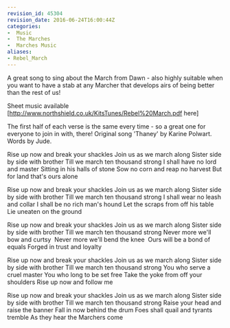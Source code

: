```yaml
---
revision_id: 45304
revision_date: 2016-06-24T16:00:44Z
categories:
-  Music
-  The Marches
-  Marches Music
aliases:
- Rebel_March
---
```


A great song to sing about the March from Dawn - also highly suitable when you want to have a stab at any Marcher that develops airs of being better than the rest of us!

Sheet music available [http://www.northshield.co.uk/KitsTunes/Rebel%20March.pdf here]

The first half of each verse is the same every time - so a great one for everyone to join in with, there!
Original song 'Thaney' by Karine Polwart. Words by Jude.


Rise up now and break your shackles
Join us as we march along
Sister side by side with brother
Till we march ten thousand strong
I shall have no lord and master
Sitting in his halls of stone
Sow no corn and reap no harvest
But for land that's ours alone

Rise up now and break your shackles
Join us as we march along
Sister side by side with brother
Till we march ten thousand strong
I shall wear no leash and collar
I shall be no rich man's hound
Let the scraps from off his table
Lie uneaten on the ground

Rise up now and break your shackles
Join us as we march along
Sister side by side with brother
Till we march ten thousand strong
Never more we'll bow and curtsy 
Never more we'll bend the knee 
Ours will be a bond of equals
Forged in trust and loyalty

Rise up now and break your shackles
Join us as we march along
Sister side by side with brother
Till we march ten thousand strong
You who serve a cruel master
You who long to be set free
Take the yoke from off your shoulders
Rise up now and follow me

Rise up now and break your shackles
Join us as we march along
Sister side by side with brother
Till we march ten thousand strong
Raise your head and raise the banner
Fall in now behind the drum
Foes shall quail and tyrants tremble
As they hear the Marchers come




